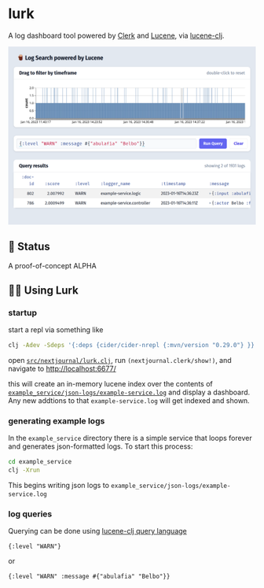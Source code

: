# lurk

A log dashboard tool powered by [Clerk](https://github.com/nextjournal/clerk) and [Lucene](https://lucene.apache.org/), via [lucene-clj](https://github.com/jaju/lucene-clj).

![Lurk Screenshot](screenshot.png)

## 🚦 Status

A proof-of-concept ALPHA

## 👩‍🎨 Using Lurk

### startup

start a repl via something like
```bash
clj -Adev -Sdeps '{:deps {cider/cider-nrepl {:mvn/version "0.29.0"} }}' -m nrepl.cmdline --middleware "[cider.nrepl/cider-middleware]"
```

open [`src/nextjournal/lurk.clj`](https://github.com/nextjournal/lurk/blob/main/src/nextjournal/lurk.clj), run `(nextjournal.clerk/show!)`, and navigate to [http://localhost:6677/](http://localhost:6677/)

this will create an in-memory lucene index over the contents of [`example_service/json-logs/example-service.log`](https://github.com/nextjournal/lurk/blob/main/example_service/json-logs/example-service.log) and display a dashboard. Any new addtions to that `example-service.log` will get indexed and shown.

### generating example logs

In the `example_service` directory there is a simple service that loops forever and generates json-formatted logs. To start this process:

```bash
cd example_service
clj -Xrun
```

This begins writing json logs to `example_service/json-logs/example-service.log`


### log queries

Querying can be done using [lucene-clj query language](https://github.com/jaju/lucene-clj#search-variations)

```
{:level "WARN"}
```

or

```
{:level "WARN" :message #{"abulafia" "Belbo"}}
```
